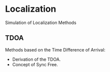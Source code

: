 # Localization
Simulation of Localization Methods

## TDOA

Methods based on the Time Difference of Arrival:

 *	Derivation of the TDOA.
 *	Concept of Sync Free.
